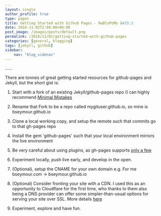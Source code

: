 ```yaml
---
layout: single
author_profile: true
type: pages
title: Getting Started with Github Pages - NaBloPoMo &#35;3
date: 2016-11-02T2:09:00+00:00
post_image: /images/posts/default.png
permalink: /2016/11/02/getting-started-with-github-pages
categories: [general, blogging]
tags: [jekyll, github]
sidebar:
    nav: "blog_sidenav"
---
```


......

There are tonnes of great getting started resources for github-pages and Jekyll, but the short gist is:

1) Start with a fork of an existing Jekyll/github-pages repo
(I can highly recommend [Minimal Mistakes](https://mmistakes.github.io/minimal-mistakes/)

2) Rename that Fork to be a repo called mygituser.github.io, so mine is bseymour.github.io

3) Clone a local working copy, and setup the remote such that commits go to that gh-pages repo  

4) Install the gem 'github-pages' such that your local environment mirrors the live environment

5) Be very careful about using plugins, as gh-pages supports [only a few](https://help.github.com/articles/adding-jekyll-plugins-to-a-github-pages-site/)

6) Experiment locally, push live early, and develop in the open.

7) (Optional), setup the CNAME for your own domain e.g. For me bseymour.com -> bseymour.github.io

8)  (Optional) Consider fronting your site with a CDN. I used this as an opportunity to Cloudflare for the first time, who thanks to them also being a DNS provider can offer some simpler-than-usual options for serving your site over SSL. More details [here](https://blog.cloudflare.com/secure-and-fast-github-pages-with-cloudflare/)

9) Experiment, explore and have fun.
